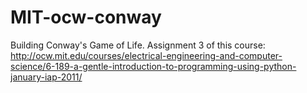 MIT-ocw-conway
==============

Building Conway's Game of Life. Assignment 3 of this course: http://ocw.mit.edu/courses/electrical-engineering-and-computer-science/6-189-a-gentle-introduction-to-programming-using-python-january-iap-2011/
